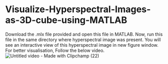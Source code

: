 # Visualize-Hyperspectral-Images-as-3D-cube-using-MATLAB
Download the .mlx file provided and open this file in MATLAB.
Now, run this file in the same directory where hyperspectral image was present.
You will see an interactive view of this hyperspectral image in new figure window.
For better visualisation, Follow the below video.
![Untitled video - Made with Clipchamp (22)](https://github.com/user-attachments/assets/508644c9-9ee7-4a18-848c-0f7fd44baa06)
